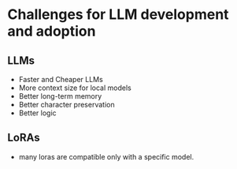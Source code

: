 # Challenges for LLM development and adoption

## LLMs
* Faster and Cheaper LLMs
* More context size for local models
* Better long-term memory
* Better character preservation
* Better logic

## LoRAs
* many loras are compatible only with a specific model.

